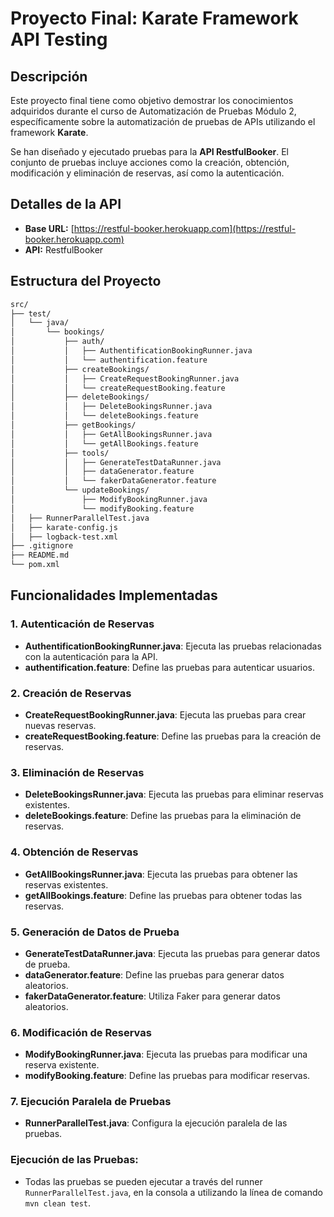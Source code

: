 # Proyecto Final: Karate Framework API Testing

## Descripción

Este proyecto final tiene como objetivo demostrar los conocimientos adquiridos durante el curso de Automatización de Pruebas Módulo 2, específicamente sobre la automatización de pruebas de APIs utilizando el framework **Karate**.

Se han diseñado y ejecutado pruebas para la **API RestfulBooker**. El conjunto de pruebas incluye acciones como la creación, obtención, modificación y eliminación de reservas, así como la autenticación.

## Detalles de la API

- **Base URL:** [https://restful-booker.herokuapp.com](https://restful-booker.herokuapp.com)
- **API:** RestfulBooker

## Estructura del Proyecto

```bash
src/
├── test/
│   └── java/
│       └── bookings/
│           ├── auth/
│           │   ├── AuthentificationBookingRunner.java
│           │   └── authentification.feature
│           ├── createBookings/
│           │   ├── CreateRequestBookingRunner.java
│           │   └── createRequestBooking.feature
│           ├── deleteBookings/
│           │   ├── DeleteBookingsRunner.java
│           │   └── deleteBookings.feature
│           ├── getBookings/
│           │   ├── GetAllBookingsRunner.java
│           │   └── getAllBookings.feature
│           ├── tools/
│           │   ├── GenerateTestDataRunner.java
│           │   ├── dataGenerator.feature
│           │   └── fakerDataGenerator.feature
│           └── updateBookings/
│               ├── ModifyBookingRunner.java
│               └── modifyBooking.feature
│   ├── RunnerParallelTest.java
│   ├── karate-config.js
│   ├── logback-test.xml
├── .gitignore
├── README.md
└── pom.xml
```
## Funcionalidades Implementadas

### 1. Autenticación de Reservas
- **AuthentificationBookingRunner.java**: Ejecuta las pruebas relacionadas con la autenticación para la API.
- **authentification.feature**: Define las pruebas para autenticar usuarios.

### 2. Creación de Reservas
- **CreateRequestBookingRunner.java**: Ejecuta las pruebas para crear nuevas reservas.
- **createRequestBooking.feature**: Define las pruebas para la creación de reservas.

### 3. Eliminación de Reservas
- **DeleteBookingsRunner.java**: Ejecuta las pruebas para eliminar reservas existentes.
- **deleteBookings.feature**: Define las pruebas para la eliminación de reservas.

### 4. Obtención de Reservas
- **GetAllBookingsRunner.java**: Ejecuta las pruebas para obtener las reservas existentes.
- **getAllBookings.feature**: Define las pruebas para obtener todas las reservas.

### 5. Generación de Datos de Prueba
- **GenerateTestDataRunner.java**: Ejecuta las pruebas para generar datos de prueba.
- **dataGenerator.feature**: Define las pruebas para generar datos aleatorios.
- **fakerDataGenerator.feature**: Utiliza Faker para generar datos aleatorios.

### 6. Modificación de Reservas
- **ModifyBookingRunner.java**: Ejecuta las pruebas para modificar una reserva existente.
- **modifyBooking.feature**: Define las pruebas para modificar reservas.

### 7. Ejecución Paralela de Pruebas
- **RunnerParallelTest.java**: Configura la ejecución paralela de las pruebas.

### Ejecución de las Pruebas:
- Todas las pruebas se pueden ejecutar a través del runner `RunnerParallelTest.java`, en la consola a utilizando la línea de comando `mvn clean test`.
